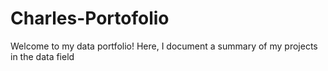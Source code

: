 # Charles-Portofolio
Welcome to my data portfolio! Here, I document a summary of my projects in the data field
